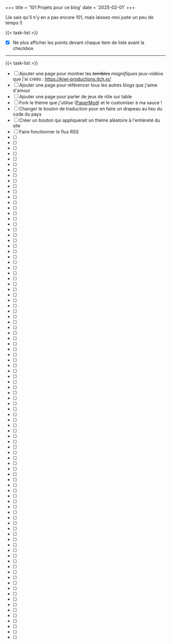 +++
title = '101 Projets pour ce blog'
date = '2025-02-01'
+++

(Je sais qu'il n'y en a pas encore 101, mais laissez-moi juste un peu de temps !)

{{< task-list >}}
- [x] Ne plus afficher les points devant chaque item de liste avant la checkbox

---

{{< task-list >}}
- [ ] Ajouter une page pour montrer les ~~terribles~~ *magnifiques* jeux-vidéos que j'ai créés : https://kiwi-productions.itch.io/
- [ ] Ajouter une page pour référencer tous les autres blogs que j'aime d'amour
- [ ] Ajouter une page pour parler de jeux de rôle sur table
- [ ] Fork le thème que j'utilise ([PaperMod](https://github.com/adityatelange/hugo-PaperMod)) et le customiser à ma sauce !
- [ ] Changer le bouton de traduction pour en faire un drapeau au lieu du code du pays
- [ ] Créer un bouton qui appliquerait un thème aléatoire à l'entièreté du site
- [ ] Faire fonctionner le flux RSS
- [ ]
- [ ]
- [ ]
- [ ]
- [ ]
- [ ]
- [ ]
- [ ]
- [ ]
- [ ]
- [ ]
- [ ]
- [ ]
- [ ]
- [ ]
- [ ]
- [ ]
- [ ]
- [ ]
- [ ]
- [ ]
- [ ]
- [ ]
- [ ]
- [ ]
- [ ]
- [ ]
- [ ]
- [ ]
- [ ]
- [ ]
- [ ]
- [ ]
- [ ]
- [ ]
- [ ]
- [ ]
- [ ]
- [ ]
- [ ]
- [ ]
- [ ]
- [ ]
- [ ]
- [ ]
- [ ]
- [ ]
- [ ]
- [ ]
- [ ]
- [ ]
- [ ]
- [ ]
- [ ]
- [ ]
- [ ]
- [ ]
- [ ]
- [ ]
- [ ]
- [ ]
- [ ]
- [ ]
- [ ]
- [ ]
- [ ]
- [ ]
- [ ]
- [ ]
- [ ]
- [ ]
- [ ]
- [ ]
- [ ]
- [ ]
- [ ]
- [ ]
- [ ]
- [ ]
- [ ]
- [ ]
- [ ]
- [ ]
- [ ]
- [ ]
- [ ]
- [ ]
- [ ]
- [ ]
- [ ]
- [ ]
- [ ]
- [ ]